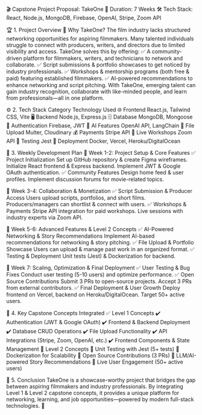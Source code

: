🎬 Capstone Project Proposal: TakeOne
📅 Duration: 7 Weeks
🛠 Tech Stack: React, Node.js, MongoDB, Firebase, OpenAI, Stripe, Zoom API

🏆 1. Project Overview
🔹 Why TakeOne?
The film industry lacks structured networking opportunities for aspiring filmmakers. Many talented individuals struggle to connect with producers, writers, and directors due to limited visibility and access.
TakeOne solves this by offering:
✅ A community-driven platform for filmmakers, writers, and technicians to network and collaborate.
✅ Script submissions & portfolio showcases to get noticed by industry professionals.
✅ Workshops & mentorship programs (both free & paid) featuring established filmmakers.
✅ AI-powered recommendations to enhance networking and script pitching.
With TakeOne, emerging talent can gain industry recognition, collaborate with like-minded people, and learn from professionals—all in one platform.

⚙️ 2. Tech Stack
Category
Technology Used
🌐 Frontend
React.js, Tailwind CSS, Vite
🖥 Backend
Node.js, Express.js
🗄 Database
MongoDB, Mongoose
🔐 Authentication
Firebase, JWT
🤖 AI Features
OpenAI API, LangChain
📂 File Upload
Multer, Cloudinary
💰 Payments
Stripe API
🎥 Live Workshops
Zoom API
🧪 Testing
Jest
🚀 Deployment
Docker, Vercel, Heroku/DigitalOcean


📆 3. Weekly Development Plan
📌 Week 1-2: Project Setup & Core Features
✅ Project Initialization
Set up GitHub repository & create Figma wireframes.
Initialize React frontend & Express backend.
Implement JWT & Google OAuth authentication.
✅ Community Features
Design home feed & user profiles.
Implement discussion forums for movie-related topics.

📌 Week 3-4: Collaboration & Monetization
✅ Script Submission & Producer Access
Users upload scripts, portfolios, and short films.
Producers/managers can shortlist & connect with users.
✅ Workshops & Payments
Stripe API integration for paid workshops.
Live sessions with industry experts via Zoom API.

📌 Week 5-6: Advanced Features & Level 2 Concepts
✅ AI-Powered Networking & Story Recommendations
Implement AI-based recommendations for networking & story pitching.
✅ File Upload & Portfolio Showcase
Users can upload & manage past work in an organized format.
✅ Testing & Deployment
Unit tests (Jest) & Dockerization for backend.

📌 Week 7: Scaling, Optimization & Final Deployment
✅ User Testing & Bug Fixes
Conduct user testing (5-10 users) and optimize performance.
✅ Open Source Contributions
Submit 3 PRs to open-source projects.
Accept 3 PRs from external contributors.
✅ Final Deployment & User Growth
Deploy frontend on Vercel, backend on Heroku/DigitalOcean.
Target 50+ active users.

🎯 4. Key Capstone Concepts Integrated
✅ Level 1 Concepts
✔️ Authentication (JWT & Google OAuth)
✔️ Frontend & Backend Deployment
✔️ Database CRUD Operations
✔️ File Upload Functionality
✔️ API Integrations (Stripe, Zoom, OpenAI, etc.)
✔️ Frontend Components & State Management
🚀 Level 2 Concepts
🔹 Unit Testing with Jest (5+ tests)
🔹 Dockerization for Scalability
🔹 Open Source Contributions (3 PRs)
🔹 LLM/AI-powered Story Recommendations
🔹 Live User Engagement (50+ active users)

📌 5. Conclusion
TakeOne is a showcase-worthy project that bridges the gap between aspiring filmmakers and industry professionals. By integrating Level 1 & Level 2 capstone concepts, it provides a unique platform for networking, learning, and job opportunities—powered by modern full-stack technologies. 🚀

